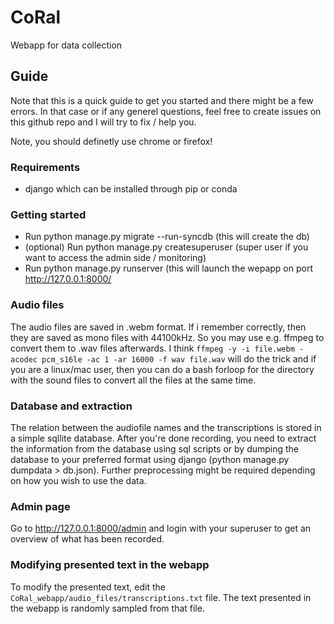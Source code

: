 # CoRal

Webapp for data collection

## Guide

Note that this is a quick guide to get you started and there might be a few errors. In that case or if any generel questions, feel free to create issues on this github repo and I will try to fix / help you.

Note, you should definetly use chrome or firefox!

### Requirements

* django which can be installed through pip or conda

### Getting started

* Run python manage.py migrate --run-syncdb (this will create the db)
* (optional) Run python manage.py createsuperuser (super user if you want to access the admin side / monitoring)
* Run python manage.py runserver (this will launch the wepapp on port <http://127.0.0.1:8000/>

### Audio files

The audio files are saved in .webm format. If i remember correctly, then they are saved as mono files with 44100kHz. So you may use e.g. ffmpeg to convert them to .wav files afterwards. I think `ffmpeg -y -i file.webm -acodec pcm_s16le -ac 1 -ar 16000 -f wav file.wav` will do the trick and if you are a linux/mac user, then you can do a bash forloop for the directory with the sound files to convert all the files at the same time.

### Database and extraction

The relation between the audiofile names and the transcriptions is stored in a simple sqllite database. After you're done recording, you need to extract the information from the database using sql scripts or by dumping the database to your preferred format using django (python manage.py dumpdata > db.json). Further preprocessing might be required depending on how you wish to use the data.

### Admin page

Go to <http://127.0.0.1:8000/admin> and login with your superuser to get an overview of what has been recorded.

### Modifying presented text in the webapp

To modify the presented text, edit the `CoRal_webapp/audio_files/transcriptions.txt` file. The text presented in the webapp is randomly sampled from that file.
